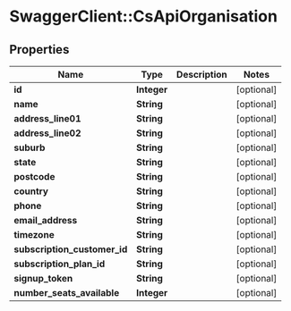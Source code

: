 # SwaggerClient::CsApiOrganisation

## Properties
Name | Type | Description | Notes
------------ | ------------- | ------------- | -------------
**id** | **Integer** |  | [optional] 
**name** | **String** |  | [optional] 
**address_line01** | **String** |  | [optional] 
**address_line02** | **String** |  | [optional] 
**suburb** | **String** |  | [optional] 
**state** | **String** |  | [optional] 
**postcode** | **String** |  | [optional] 
**country** | **String** |  | [optional] 
**phone** | **String** |  | [optional] 
**email_address** | **String** |  | [optional] 
**timezone** | **String** |  | [optional] 
**subscription_customer_id** | **String** |  | [optional] 
**subscription_plan_id** | **String** |  | [optional] 
**signup_token** | **String** |  | [optional] 
**number_seats_available** | **Integer** |  | [optional] 


